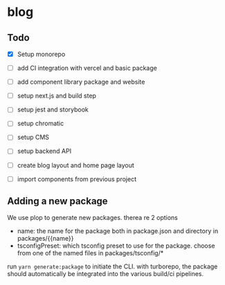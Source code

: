 # blog

## Todo

- [X] Setup monorepo
- [ ] add CI integration with vercel and basic package
- [ ] add component library package and website
- [ ] setup next.js and build step
- [ ] setup jest and storybook
- [ ] setup chromatic
- [ ] setup CMS
- [ ] setup backend API
- [ ] create blog layout and home page layout
- [ ] import components from previous project


## Adding a new package

We use plop to generate new packages. therea re 2 options

- name: the name for the package both in package.json and directory in packages/{{name}}
- tsconfigPreset: which tsconfig preset to use for the package. choose from one of the named files in packages/tsconfig/*

run `yarn generate:package` to initiate the CLI. with turborepo, the package should automatically be integrated into the various build/ci pipelines.

